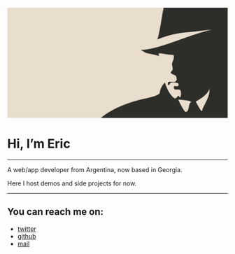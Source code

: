 ![flatlinediver](public/images/flatlinediver.png)

# Hi, I&rsquo;m Eric

---

A web/app developer from Argentina, now based in Georgia.

Here I host demos and side projects for now.

---

## You can reach me on:

- [twitter](https://twitter.com/flatlinediver)
- [github](https://github.com/flatlinediver)
- [mail](mailto:contact@flatlinediver.com)
